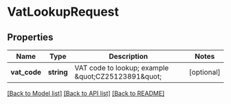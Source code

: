 # VatLookupRequest

## Properties
Name | Type | Description | Notes
------------ | ------------- | ------------- | -------------
**vat_code** | **string** | VAT code to lookup; example \&quot;CZ25123891\&quot; | [optional] 

[[Back to Model list]](../README.md#documentation-for-models) [[Back to API list]](../README.md#documentation-for-api-endpoints) [[Back to README]](../README.md)


